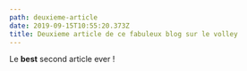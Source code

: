 ```yaml
---
path: deuxieme-article
date: 2019-09-15T10:55:20.373Z
title: Deuxieme article de ce fabuleux blog sur le volley
---
```

Le **best** second article ever !
